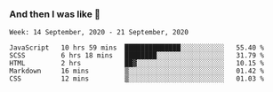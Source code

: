  ### And then I was like 🥱
<!--
**Mat2ja/Mat2ja** is a ✨ _special_ ✨ repository because its `README.md` (this file) appears on your GitHub profile.

Here are some ideas to get you started:

- 🔭 I’m currently working on ...
- 🌱 I’m currently learning ...
- 👯 I’m looking to collaborate on ...
- 🤔 I’m looking for help with ...
- 💬 Ask me about ...
- 📫 How to reach me: ...
- 😄 Pronouns: ...
- ⚡ Fun fact: ...
-->

<!--START_SECTION:waka-->
```text
Week: 14 September, 2020 - 21 September, 2020

JavaScript   10 hrs 59 mins  ██████████████░░░░░░░░░░░   55.40 % 
SCSS         6 hrs 18 mins   ████████░░░░░░░░░░░░░░░░░   31.79 % 
HTML         2 hrs           ██▓░░░░░░░░░░░░░░░░░░░░░░   10.15 % 
Markdown     16 mins         ▒░░░░░░░░░░░░░░░░░░░░░░░░   01.42 % 
CSS          12 mins         ▒░░░░░░░░░░░░░░░░░░░░░░░░   01.03 % 
```
<!--END_SECTION:waka-->
